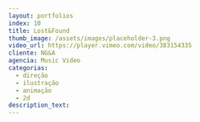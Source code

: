 ```yaml
---
layout: portfolios
index: 10
title: Lost&Found
thumb_image: /assets/images/placeholder-3.png
video_url: https://player.vimeo.com/video/383154335
cliente: NG&A
agencia: Music Video
categorias:
  - direção
  - ilustração
  - animação
  - 2d
description_text:
---
```


